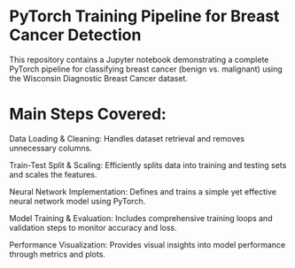 # PyTorch Training Pipeline for Breast Cancer Detection
This repository contains a Jupyter notebook demonstrating a complete PyTorch pipeline for classifying breast cancer (benign vs. malignant) using the Wisconsin Diagnostic Breast Cancer dataset.

# Main Steps Covered:
Data Loading & Cleaning: Handles dataset retrieval and removes unnecessary columns.

Train-Test Split & Scaling: Efficiently splits data into training and testing sets and scales the features.

Neural Network Implementation: Defines and trains a simple yet effective neural network model using PyTorch.

Model Training & Evaluation: Includes comprehensive training loops and validation steps to monitor accuracy and loss.

Performance Visualization: Provides visual insights into model performance through metrics and plots.
